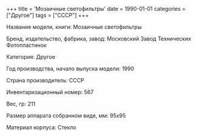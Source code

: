 +++
title = 'Мозаичные светофильтры'
date = 1990-01-01
categories = ["Другое"]
tags = ["СССР"]
+++

Название модели, книги: Мозаичные светофильтры

Бренд, издательство, фабрика, завод: Московский Завод Технических Фотопластинок

Категория: Другое

Год производства, начало выпуска модели: 1990

Страна производитель: СССР

Инвентаризационный номер: 567

Вес, гр: 211

Размер аппарата  собранном виде, мм: 95х95

Материал корпуса: Стекло

